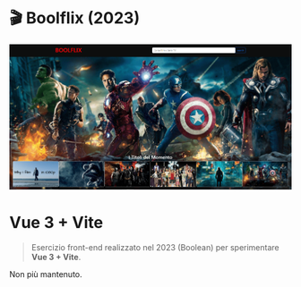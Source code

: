 # 🎬 Boolflix (2023)

<img src="src/assets/images/boolflix.png">

# Vue 3 + Vite

> Esercizio front-end realizzato nel 2023 (Boolean) per sperimentare **Vue 3 + Vite**.

Non più mantenuto.
